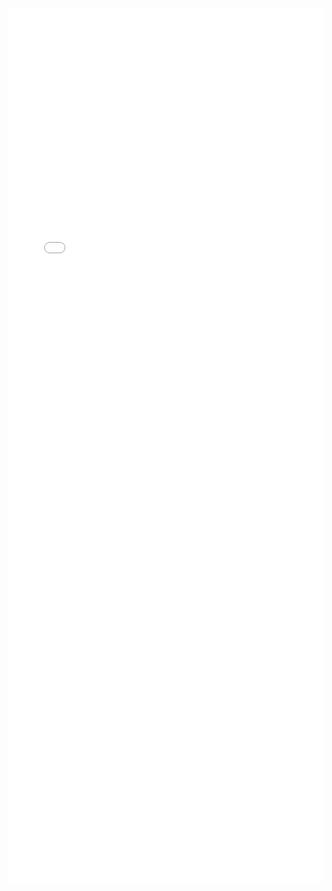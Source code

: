 ---
---

<iframe src="/mrrobust/docs/helpfiles/mrmvivw-html.html" width="100%" style="height: 100em; border: none">
</iframe>
